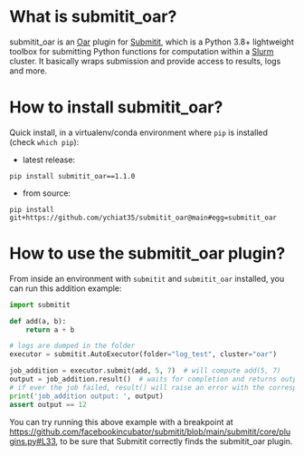 # What is submitit_oar?
submitit_oar is an [Oar](https://oar.imag.fr/) plugin for [Submitit](https://github.com/facebookincubator/submitit), which is a Python 3.8+ lightweight toolbox for submitting Python functions for computation within a [Slurm](https://slurm.schedmd.com/quickstart.html) cluster. It basically wraps submission and provide access to results, logs and more.

# How to install submitit_oar?
Quick install, in a virtualenv/conda environment where `pip` is installed (check `which pip`):
- latest release:
```
pip install submitit_oar==1.1.0
```
- from source:
```
pip install git+https://github.com/ychiat35/submitit_oar@main#egg=submitit_oar
```

# How to use the submitit_oar plugin?
From inside an environment with `submitit` and `submitit_oar` installed, you can run this addition example:

```python
import submitit

def add(a, b):
    return a + b

# logs are dumped in the folder
executor = submitit.AutoExecutor(folder="log_test", cluster="oar")

job_addition = executor.submit(add, 5, 7)  # will compute add(5, 7)
output = job_addition.result()  # waits for completion and returns output
# if ever the job failed, result() will raise an error with the corresponding trace
print('job_addition output: ', output)
assert output == 12
```

You can try running this above example with a breakpoint at https://github.com/facebookincubator/submitit/blob/main/submitit/core/plugins.py#L33, to be sure that Submitit correctly finds the submitit_oar plugin.
